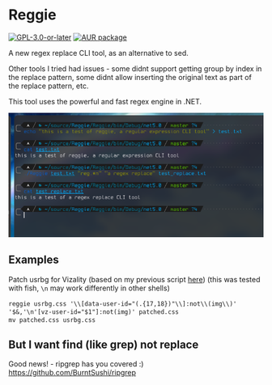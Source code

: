 # Reggie
[![`GPL-3.0-or-later`](https://img.shields.io/badge/license-GPL--3.0--or--later-blue)](https://github.com/cainy-a/reggie/blob/master/LICENSE.md)
[![AUR package](https://repology.org/badge/version-for-repo/aur/reggie.svg)](https://repology.org/project/reggie/versions)

A new regex replace CLI tool, as an alternative to sed.

Other tools I tried had issues - some didnt support getting group by index in the replace pattern, some didnt allow inserting the original text as part of the replace pattern, etc.

This tool uses the powerful and fast regex engine in .NET.

![Image](https://raw.githubusercontent.com/cainy-a/reggie/master/screenshot.png)

## Examples
Patch usrbg for Vizality (based on my previous script [here](https://gist.github.com/cainy-a/f29ed1dc9e1b348d4f2436fa18e95db9))
(this was tested with fish, `\n` may work differently in other shells)
```fish
reggie usrbg.css '\\[data-user-id="(.{17,18})"\\]:not\\(img\\)' '$&,'\n'[vz-user-id="$1"]:not(img)' patched.css
mv patched.css usrbg.css
```

## But I want find (like grep) not replace
Good news! - ripgrep has you covered :) https://github.com/BurntSushi/ripgrep
